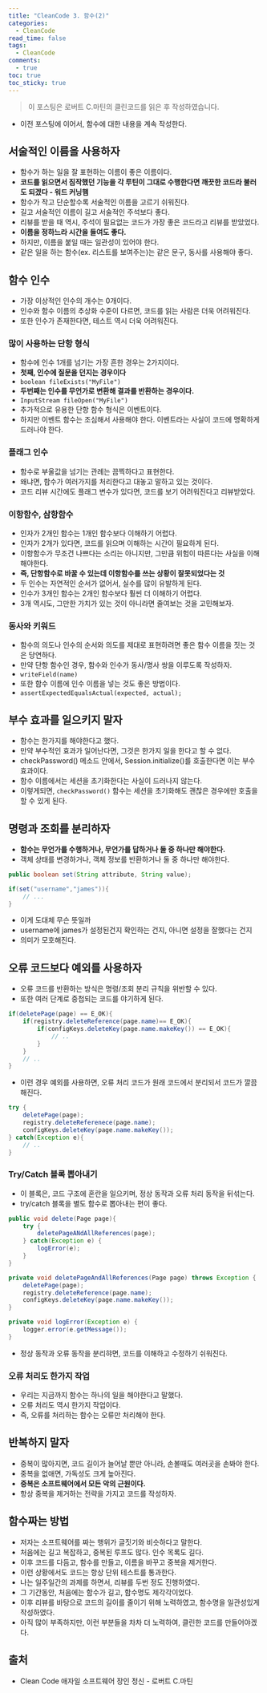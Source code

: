 ```yaml
---
title: "CleanCode 3. 함수(2)"
categories:
  - CleanCode
read_time: false
tags:
  - CleanCode
comments:
  - true
toc: true
toc_sticky: true
---
```

> 이 포스팅은 로버트 C.마틴의 클린코드를 읽은 후 작성하였습니다.

* 이전 포스팅에 이어서, 함수에 대한 내용을 계속 작성한다.

## 서술적인 이름을 사용하자
* 함수가 하는 일을 잘 표현하는 이름이 좋은 이름이다.
* __코드를 읽으면서 짐작했던 기능을 각 루틴이 그대로 수행한다면 깨끗한 코드라 불러도 되겠다 - 워드 커닝햄__
* 함수가 작고 단순할수록 서술적인 이름을 고르기 쉬워진다.
* 길고 서술적인 이름이 길고 서술적인 주석보다 좋다.
* 리뷰를 받을 때 역시, 주석이 필요없는 코드가 가장 좋은 코드라고 리뷰를 받았었다.
* __이름을 정하느라 시간을 들여도 좋다.__
* 하지만, 이름을 붙일 때는 일관성이 있어야 한다.
* 같은 일을 하는 함수(ex. 리스트를 보여주는)는 같은 문구, 동사를 사용해야 좋다.

## 함수 인수
* 가장 이상적인 인수의 개수는 0개이다.
* 인수와 함수 이름의 추상화 수준이 다르면, 코드를 읽는 사람은 더욱 어려워진다.
* 또한 인수가 존재한다면, 테스트 역시 더욱 어려워진다.

### 많이 사용하는 단항 형식
* 함수에 인수 1개를 넘기는 가장 흔한 경우는 2가지이다.
* __첫째, 인수에 질문을 던지는 경우이다__
* `boolean fileExists("MyFile")`
* __두번째는 인수를 무언가로 변환해 결과를 반환하는 경우이다.__
* `InputStream fileOpen("MyFile")`
* 추가적으로 유용한 단항 함수 형식은 이벤트이다.
* 하지만 이벤트 함수는 조심해서 사용해야 한다. 이벤트라는 사실이 코드에 명확하게 드러나야 한다.

### 플래그 인수
* 함수로 부울값을 넘기는 관례는 끔찍하다고 표현한다.
* 왜냐면, 함수가 여러가지를 처리한다고 대놓고 말하고 있는 것이다.
* 코드 리뷰 시간에도 플래그 변수가 있다면, 코드를 보기 어려워진다고 리뷰받았다.

### 이항함수, 삼항함수
* 인자가 2개인 함수는 1개인 함수보다 이해하기 어렵다.
* 인자가 2개가 있다면, 코드를 읽으며 이해하는 시간이 필요하게 된다.
* 이항함수가 무조건 나쁘다는 소리는 아니지만, 그만큼 위험이 따른다는 사실을 이해해야한다.
* __즉, 단항함수로 바꿀 수 있는데 이항함수를 쓰는 상황이 잘못되었다는 것__
* 두 인수는 자연적인 순서가 없어서, 실수를 많이 유발하게 된다.
* 인수가 3개인 함수는 2개인 함수보다 훨씬 더 이해하기 어렵다.
* 3개 역시도, 그만한 가치가 있는 것이 아니라면 줄여보는 것을 고민해보자.

### 동사와 키워드
* 함수의 의도나 인수의 순서와 의도를 제대로 표현하려면 좋은 함수 이름을 짓는 것은 당연하다.
* 만약 단항 함수인 경우, 함수와 인수가 동사/명사 쌍을 이루도록 작성하자.
* `writeField(name)`
* 또한 함수 이름에 인수 이름을 넣는 것도 좋은 방법이다.
* `assertExpectedEqualsActual(expected, actual);`

## 부수 효과를 일으키지 말자
* 함수는 한가지를 해야한다고 했다.
* 만약 부수적인 효과가 일어난다면, 그것은 한가지 일을 한다고 할 수 없다.
* checkPassword() 메소드 안에서, Session.initialize()를 호출한다면 이는 부수효과이다.
* 함수 이름에서는 세션을 초기화한다는 사실이 드러나지 않는다.
* 이렇게되면, `checkPassword()` 함수는 세션을 초기화해도 괜찮은 경우에만 호출을 할 수 있게 된다.

## 명령과 조회를 분리하자
* __함수는 무언가를 수행하거나, 무언가를 답하거나 둘 중 하나만 해야한다.__
* 객체 상태를 변경하거나, 객체 정보를 반환하거나 둘 중 하나만 해야한다.

```java
public boolean set(String attribute, String value);

if(set("username","james")){
    // ...
}
```

* 이게 도대체 무슨 뜻일까
* username에 james가 설정된건지 확인하는 건지, 아니면 설정을 잘했다는 건지
* 의미가 모호해진다.

## 오류 코드보다 예외를 사용하자
* 오류 코드를 반환하는 방식은 명령/조회 분리 규칙을 위반할 수 있다.
* 또한 여러 단계로 중첩되는 코드를 야기하게 된다.

```java
if(deletePage(page) == E_OK){
    if(registry.deleteReference(page.name)== E_OK){
        if(configKeys.deleteKey(page.name.makeKey()) == E_OK){
            // ..
        }
    }
    // ..
}
```

* 이런 경우 예외를 사용하면, 오류 처리 코드가 원래 코드에서 분리되서 코드가 깔끔해진다.

```java
try {
    deletePage(page);
    registry.deleteReferenece(page.name);
    configKeys.deleteKey(page.name.makeKey());
} catch(Exception e){
    // ..
}
```

### Try/Catch 블록 뽑아내기
* 이 블록은, 코드 구조에 혼란을 일으키며, 정상 동작과 오류 처리 동작을 뒤섞는다.
* try/catch 블록을 별도 함수로 뽑아내는 편이 좋다.

```java
public void delete(Page page){
    try {
        deletePageANdAllReferences(page);
    } catch(Exception e) {
        logError(e);
    }
}

private void deletePageAndAllReferences(Page page) throws Exception {
    deletePage(page);
    registry.deleteReference(page.name);
    configKeys.deleteKey(page.name.makeKey());
}

private void logError(Exception e) {
    logger.error(e.getMessage());
}
```

* 정상 동작과 오류 동작을 분리햐면, 코드를 이해하고 수정하기 쉬워진다.

### 오류 처리도 한가지 작업
* 우리는 지금까지 함수는 하나의 일을 해야한다고 말했다.
* 오류 처리도 역시 한가지 작업이다.
* 즉, 오류를 처리하는 함수는 오류만 처리해야 한다.

## 반복하지 말자
* 중복이 많아지면, 코드 길이가 늘어날 뿐만 아니라, 손볼때도 여러곳을 손봐야 한다.
* 중복을 없애면, 가독성도 크게 높아진다.
* __중복은 소프트웨어에서 모든 악의 근원이다.__
* 항상 중복을 제거하는 전략을 가지고 코드를 작성하자.

## 함수짜는 방법
* 저자는 소프트웨어를 짜는 행위가 글짓기와 비슷하다고 말한다.
* 처음에는 길고 복잡하고, 중복된 루프도 많다. 인수 목록도 길다.
* 이후 코드를 다듬고, 함수를 만들고, 이름을 바꾸고 중복을 제거한다.
* 이런 상황에서도 코드는 항상 단위 테스트를 통과한다.
* 나는 일주일간의 과제를 하면서, 리뷰를 두번 정도 진행하였다.
* 그 기간동안, 처음에는 함수가 길고, 함수명도 제각각이었다.
* 이후 리뷰를 바탕으로 코드의 길이를 줄이기 위해 노력하였고, 함수명을 일관성있게 작성하였다.
* 아직 많이 부족하지만, 이런 부분들을 차차 더 노력하여, 클린한 코드를 만들어야겠다.

## 출처
* Clean Code 애자일 소프트웨어 장인 정신 - 로버트 C.마틴



